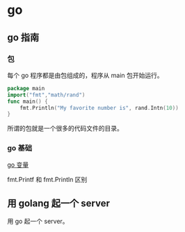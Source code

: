 # go

## go 指南

### 包

每个 go 程序都是由包组成的，程序从 main 包开始运行。

```go
package main
import("fmt","math/rand")
func main() {
    fmt.Println("My favorite number is", rand.Intn(10))
}
```

所谓的包就是一个很多的代码文件的目录。

### go 基础

[go 变量](./Cornerstone/corner-variable.md)

fmt.Printf 和 fmt.Println 区别

## 用 golang 起一个 server

用 go 起一个 server。
